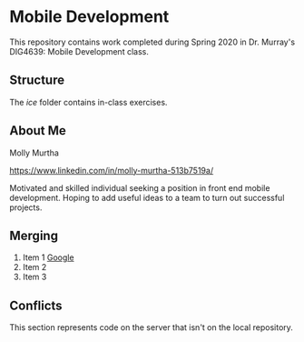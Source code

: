 # Mobile Development
This repository contains work completed during Spring 2020 in Dr. Murray's DIG4639: Mobile Development class.

## Structure
The *ice* folder contains in-class exercises. 

## About Me
Molly Murtha

https://www.linkedin.com/in/molly-murtha-513b7519a/

Motivated and skilled individual seeking a position in front end mobile development. Hoping to add useful ideas to a team to turn out successful projects.

## Merging
1. Item 1 [Google](http://www.google.com)
1. Item 2
1. Item 3

## Conflicts

This section represents code on the server that isn't on the local repository.

